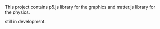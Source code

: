 This project contains p5.js library for the graphics and matter.js library for the physics.

still in development.
